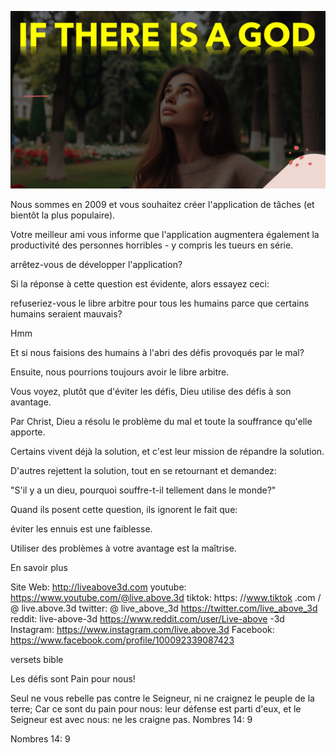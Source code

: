 ![Video cover image](../cover.jpg "cover photo")

Nous sommes en 2009 et vous souhaitez créer l'application de tâches (et bientôt la plus populaire).

Votre meilleur ami vous informe que l'application augmentera également la productivité des personnes horribles - y compris les tueurs en série.

arrêtez-vous de développer l'application?

Si la réponse à cette question est évidente, alors essayez ceci:

refuseriez-vous le libre arbitre pour tous les humains parce que certains humains seraient mauvais?

Hmm

Et si nous faisions des humains à l'abri des défis provoqués par le mal?

Ensuite, nous pourrions toujours avoir le libre arbitre.

Vous voyez, plutôt que d'éviter les défis, Dieu utilise des défis à son avantage.

Par Christ, Dieu a résolu le problème du mal et toute la souffrance qu'elle apporte.

Certains vivent déjà la solution, et c'est leur mission de répandre la solution.

D'autres rejettent la solution, tout en se retournant et demandez:

"S'il y a un dieu, pourquoi souffre-t-il tellement dans le monde?"

Quand ils posent cette question, ils ignorent le fait que:

éviter les ennuis est une faiblesse.

Utiliser des problèmes à votre avantage est la maîtrise.

En savoir plus

Site Web: http://liveabove3d.com
youtube: https://www.youtube.com/@live.above.3d
tiktok: https: //www.tiktok .com / @ live.above.3d
twitter: @ live_above_3d https://twitter.com/live_above_3d
reddit: live-above-3d https://www.reddit.com/user/Live-above -3d
Instagram: https://www.instagram.com/live.above.3d
Facebook: https://www.facebook.com/profile/100092339087423


versets bible

Les défis sont Pain pour nous!

Seul ne vous rebelle pas contre le Seigneur, ni ne craignez le peuple de la terre; Car ce sont du pain pour nous: leur défense est parti d'eux, et le Seigneur est avec nous: ne les craigne pas.
Nombres 14: 9

Nombres 14: 9